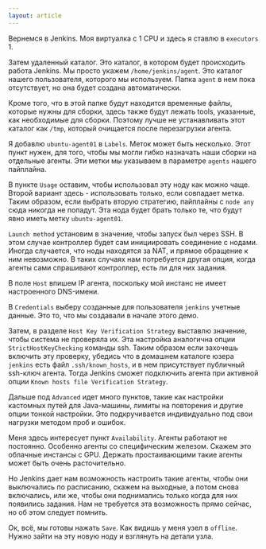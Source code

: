 ```yaml
---
layout: article
---
```

Вернемся в Jenkins. Моя виртуалка с 1 CPU и здесь я ставлю в `executors` 1.

Затем удаленный каталог. Это каталог, в котором будет происходить работа Jenkins. Мы просто укажем `/home/jenkins/agent`. Это каталог нашего пользователя, которого мы используем. Папка `agent` в нем пока отсутствует, но она будет создана автоматически.

Кроме того, что в этой папке будут находится временные файлы, которые нужны для сборки, здесь также будут лежать tools, указанные, как необходимые для сборки. Поэтому лучше не устанавливать этот каталог как `/tmp`, который очищается после перезагрузки агента.

Я добавлю `ubuntu-agent01` в `Labels`. Меток может быть несколько. Этот пункт нужен, для того, чтобы мы могли гибко назначать наши сборки на отдельные агенты. Эти метки мы указываем в параметре `agents` нашего пайплайна.

В пункте `Usage` оставим, чтобы использовал эту ноду как можно чаще. Второй вариант здесь - использовать только, если совпадает метка. Таким образом, если выбрать вторую стратегию, пайплайны с `node any` сюда никогда не попадут. Эта нода будет брать только те, что будут явно иметь метку `ubuntu-agent01`.

`Launch method` установим в значение, чтобы запуск был через SSH. В этом случае контроллер будет сам инициировать соединение с нодами. Иногда случается, что ноды находятся за NAT, и прямое обращение к ним невозможно. В таких случаях нам потребуется другая опция, когда агенты сами спрашивают контроллер, есть ли для них задания.

В поле `Host` впишем IP агента, поскольку мой инстанс не имеет настроенного DNS-имени.

В `Credentials` выберу созданные для пользователя `jenkins` учетные данные. Это то, что мы создавали в начале этого демо.

Затем, в разделе `Host Key Verification Strategy` выставлю значение, чтобы система не проверяла их. Эта настройка аналогична опции `StrictHostKeyChecking` команды ssh. Таким образом если захочешь включить эту проверку, убедись что в домашнем каталоге юзера `jenkins` есть файл `.ssh/known_hosts`, и в нем присутствует публичный ssh-ключ агента. Тогда Jenkins сможет подключить агента при активной опции `Known hosts file Verification Strategy`.

Дальше под `Advanced` идет много пунктов, такие как настройки кастомных путей для Java-машины, лимиты на повторения и другие опции тонкой настройки. Это подкручивается индивидуально под свои нагрузки методом проб и ошибок.

Меня здесь интересует пункт `Availability`. Агенты работают не постоянно. Особенно агенты со специфическим железом. Скажем это облачные инстансы с GPU. Держать простаивающими такие агенты может быть очень расточительно.

Но Jenkins дает нам возможность настроить такие агенты, чтобы они выключались по расписанию, скажем на выходные, а потом снова включались, или же, чтобы они поднимались только когда для них появились задания. Нам не требуется эта возможность прямо сейчас, но об этом следует помнить.

Ок, всё, мы готовы нажать `Save`. Как видишь у меня узел в `offline`. Нужно зайти на эту новую ноду и взглянуть на детали узла.
